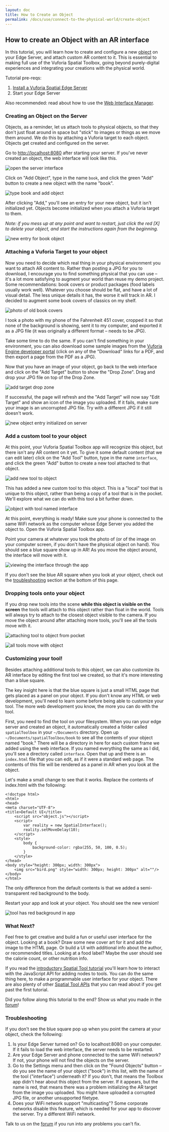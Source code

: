 ```yaml
---
layout: doc
title: How to Create an Object
permalink: /docs/use/connect-to-the-physical-world/create-object
---
```


## How to create an Object with an AR interface

In this tutorial, you will learn how to create and configure a new [object](../../dive-deeper/data-model#object)
on your Edge Server, and attach custom AR content to it. This is essential to making full use of
the Vuforia Spatial Toolbox, going beyond purely-digital experiences and integrating your
creations with the physical world.

Tutorial pre-reqs:

1. [Install a Vuforia Spatial Edge Server](./startSystem)
2. Start your Edge Server

Also recommended: read about how to use the [Web Interface Manager](./web-interface-manager).

### Creating an Object on the Server

Objects, as a reminder, let us attach tools to physical objects, so that they don't just float
around in space but "stick" to images or things as we move them around. We do this by attaching
a Vuforia target to each object. Objects get created and configured on the server.

Go to [http://localhost:8080](http://localhost:8080) after starting your server. If you've never
created an object, the web interface will look like this.

![open the server interface](./images/create-object/01-empty-server.png)

Click on "Add Object", type in the name `book`, and click the green "Add" button to create a new
object with the name "book".

![type book and add object](./images/create-object/02-add-object-book.png)

After clicking "Add," you'll see an entry for your new object, but it isn't initialized yet.
Objects become initialized when you attach a Vuforia target to them.

*Note: if you mess up at any point and want to restart, just click the red [X] to delete your
object, and start the instructions again from the beginning.*

![new entry for book object](./images/create-object/03-book-not-initialized.png)

### Attaching a Vuforia Target to your object

Now you need to decide which real thing in your physical environment you want to attach AR
content to. Rather than posting a JPG for you to download, I encourage you to find something
physical that you can use – it's a lot more satisfying to augment your world than reuse my demo
project. Some recommendations: book covers or product packages (food labels usually work well).
Whatever you choose should be flat, and have a lot of visual detail. The less unique details it
has, the worse it will track in AR. I decided to augment some book covers of classics on my shelf.

![photo of old book covers](./images/create-object/book-covers.jpg)

I took a photo with my phone of the Fahrenheit 451 cover, cropped it so that none of the
background is showing, sent it to my computer, and exported it as a JPG file (it was originally
a different format – needs to be JPG).

Take some time to do the same. If you can't find something in your environment, you can also
 download some sample images from the
[Vuforia Engine developer portal](https://library.vuforia.com/content/vuforia-library/en/articles/Solution/sample-apps-target-pdfs.html)
(click on any of the "Download" links for a PDF, and then export a page from the PDF as a JPG).

Now that you have an image of your object, go back to the web interface and click on the "Add
Target" button to show the "Drop Zone". Drag and drop your JPG file on top of the Drop Zone.

![add target drop zone](./images/create-object/04-add-target-drop-zone.png)

If successful, the page will refresh and the "Add Target" will now say "Edit Target" and show an
icon of the image you uploaded. If it fails, make sure your image is an uncorrupted JPG file.
Try with a different JPG if it still doesn't work.

![new object entry initialized on server](./images/create-object/05-book-initialized.png)

### Add a custom tool to your object

At this point, your Vuforia Spatial Toolbox app will recognize this object, but there isn't any
AR content on it yet. To give it some default content (that we can edit later) click on the "Add
Tool" button, type in the name `interface`, and click the green "Add" button to create a new
tool attached to that object.

![add new tool to object](./images/create-object/06-book-add-tool.png)

This has added a new custom tool to this object. This is a "local" tool that is unique to this
object, rather than being a copy of a tool that is in the pocket. We'll explore what we can do
with this tool a bit further down.

![object with tool named interface](./images/create-object/07-book-with-tool-interface.png)

At this point, everything is ready! Make sure your phone is connected to the same WiFi network as
the computer whose Edge Server you added the object to. Open the Vuforia Spatial Toolbox app.

Point your camera at whatever you took the photo of (or of the image on your computer screen, if
you don't have the physical object on hand). You should see a blue square show up in AR! As you
move the object around, the interface will move with it.

![viewing the interface through the app](./images/create-object/08-spatial-toolbox-book-ui.gif)

If you don't see the blue AR square when you look at your object, check out the
[troubleshooting](#troubleshooting) section at the bottom of this page.

### Dropping tools onto your object

If you drop new tools into the scene **while this object is visible on the screen** the tools
will attach to this object rather than float in the world. Tools will always try to attach to
the closest object visible to the camera. If you move the object around after attaching more
tools, you'll see all the tools move with it.

![attaching tool to object from pocket](./images/create-object/09-attach-pocket-tool-to-object.gif)

![all tools move with object](./images/create-object/10-move-object-with-pocket-tools.gif)

### Customizing your tool!

Besides attaching additional tools to this object, we can also customize its AR interface by
editing the first tool we created, so that it's more interesting than a blue square.

The key insight here is that the blue square is just a small HTML page that gets placed as a
panel on your object. If you don't know any HTML or web development, you'll need to learn some
before being able to customize your tool. The more web development you know, the more you can
do with the tool.

First, you need to find the tool on your filesystem. When you ran your edge server and created an
object, it automatically created a folder called `spatialToolbox` in your `~/Documents` directory.
Open up `~/Documents/spatialToolbox/book` to see all the contents of your object named "book."
There will be a directory in here for each custom frame we added using the web interface. If you
named everything the same as I did, you'll see a directory called `interface`.  Open that up and
there is an `index.html` file that you can edit, as if it were a standard web page. The contents
of this file will be rendered as a panel in AR when you look at the object.

Let's make a small change to see that it works. Replace the contents of index.html with the
following:

```
<!doctype html>
<html>
<head>
<meta charset="UTF-8">
<title>Default UI</title>
	<script src="object.js"></script>
	<script>
		var reality = new SpatialInterface();
        reality.setMoveDelay(10);
	</script>
	<style>
		body {
			background-color: rgba(255, 50, 100, 0.5);
		}
	</style>
</head>
<body style="height: 300px; width: 300px">
	<img src="bird.png" style="width: 300px; height: 300px" alt=""/>
</body>
</html>
```

The only difference from the default contents is that we added a semi-transparent red background
to the body.

Restart your app and look at your object. You should see the new version!

![tool has red background in app](./images/create-object/11-customized-tool.jpg)

### What Next?

Feel free to get creative and build a fun or useful user interface for the object. Looking at a
book? Draw some new cover art for it and add the image to the HTML page. Or build a UI with
additional info about the author, or recommended titles. Looking at a food label? Maybe the
user should see the calorie count, or other nutrition info.

If you read the [introductory Spatial Tool tutorial](../../develop/spatial-tools/tutorial) you'll
learn how to interact with the JavaScript API for adding nodes to tools. You can do the same
thing here, to make a programmable user interface for your object. There are also plenty of
other [Spatial Tool APIs](../../develop/spatial-tools/api-reference) that you can read about
if you get past the first tutorial.

Did you follow along this tutorial to the end? Show us what you made in the
[forum](https://forum.spatialtoolbox.vuforia.com)!

<a id="troubleshooting"></a>
### Troubleshooting

If you don't see the blue square pop up when you point the camera at your object, check the
following:

1. Is your Edge Server turned on? Go to localhost:8080 on your computer. If it fails to load the
   web interface, the server needs to be restarted.
2. Are your Edge Server and phone connected to the same WiFi network? If not, your phone will not
   find the objects on the server.
3. Go to the Settings menu and then click on the "Found Objects" button – do you see the name of
   your object ("book") in this list, with the name of the tool ("interface") underneath it? If you
   don't, that means the Toolbox app didn't hear about this object from the server. If it appears,
   but the name is red, that means there was a problem initializing the AR target from the image
   you uploaded. You might have uploaded a corrupted JPG file, or another unsupported filetype.
4. Does your WiFi network support "multicasting"? Some corporate networks disable this feature,
   which is needed for your app to discover the server. Try a different WiFi network.

Talk to us on the [forum](https://forum.spatialtoolbox.vuforia.com) if you run into any problems
you can't fix.
